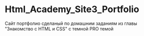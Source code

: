 # Html_Academy_Site3_Portfolio
Сайт портфолио сделаный по домашним заданиям из главы "Знакомство с HTML и CSS" с темной PRO темой
